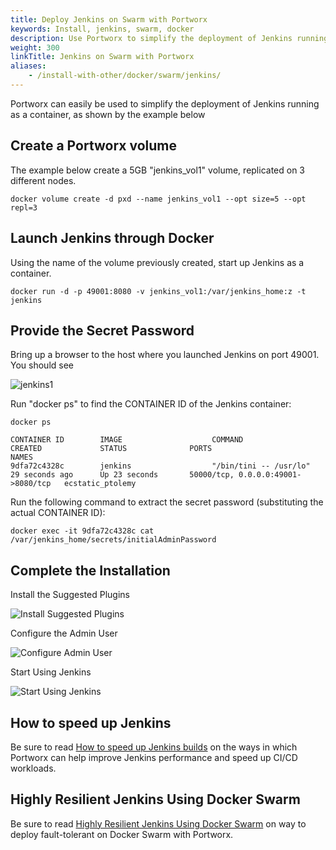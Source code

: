 ```yaml
---
title: Deploy Jenkins on Swarm with Portworx
keywords: Install, jenkins, swarm, docker
description: Use Portworx to simplify the deployment of Jenkins running as a container. Check out our example to see for yourself!
weight: 300
linkTitle: Jenkins on Swarm with Portworx
aliases:
    - /install-with-other/docker/swarm/jenkins/
---
```

Portworx can easily be used to simplify the deployment of Jenkins running as a container, as shown by the example below

## Create a Portworx volume
The example below create a 5GB "jenkins_vol1" volume, replicated on 3 different nodes.

```text
docker volume create -d pxd --name jenkins_vol1 --opt size=5 --opt repl=3
```

## Launch Jenkins through Docker
Using the name of the volume previously created, start up Jenkins as a container.

```text
docker run -d -p 49001:8080 -v jenkins_vol1:/var/jenkins_home:z -t jenkins
```

## Provide the Secret Password
Bring up a browser to the host where you launched Jenkins on port 49001.
You should see

![jenkins1](/img/jenkins1.png)

Run "docker ps" to find the CONTAINER ID of the Jenkins container:

```text
docker ps
```

```output
CONTAINER ID        IMAGE                    COMMAND                  CREATED             STATUS              PORTS                                NAMES
9dfa72c4328c        jenkins                  "/bin/tini -- /usr/lo"   29 seconds ago      Up 23 seconds       50000/tcp, 0.0.0.0:49001->8080/tcp   ecstatic_ptolemy
```

Run the following command to extract the secret password (substituting the actual CONTAINER ID):

```text
docker exec -it 9dfa72c4328c cat /var/jenkins_home/secrets/initialAdminPassword
```

## Complete the Installation

Install the Suggested Plugins

![Install Suggested Plugins](/img/jenkins2.png)

Configure the Admin User

![Configure Admin User](/img/jenkins3.png)

Start Using Jenkins

![Start Using Jenkins](/img/jenkins4.png)

## How to speed up Jenkins

Be sure to read [How to speed up Jenkins builds](https://portworx.com/speed-up-jenkins-builds/) on the ways in which Portworx can help improve Jenkins performance and speed up CI/CD workloads.

## Highly Resilient Jenkins Using Docker Swarm

Be sure to read [Highly Resilient Jenkins Using Docker Swarm](https://portworx.com/jenkins-docker-swarm/) on way to deploy fault-tolerant on Docker Swarm with Portworx. 
